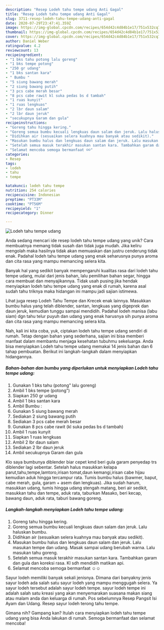 ```yaml
---
description: "Resep Lodeh tahu tempe udang Anti Gagal"
title: "Resep Lodeh tahu tempe udang Anti Gagal"
slug: 3711-resep-lodeh-tahu-tempe-udang-anti-gagal
date: 2020-07-29T23:47:41.359Z
image: https://img-global.cpcdn.com/recipes/654d42c4d84b1e17/751x532cq70/lodeh-tahu-tempe-udang-foto-resep-utama.jpg
thumbnail: https://img-global.cpcdn.com/recipes/654d42c4d84b1e17/751x532cq70/lodeh-tahu-tempe-udang-foto-resep-utama.jpg
cover: https://img-global.cpcdn.com/recipes/654d42c4d84b1e17/751x532cq70/lodeh-tahu-tempe-udang-foto-resep-utama.jpg
author: Daniel Weber
ratingvalue: 4.2
reviewcount: 13
recipeingredient:
- "1 bks tahu potong lalu goreng"
- "1 bks tempe potong"
- "250 gr udang"
- "1 bks santan kara"
- " Bumbu "
- "5 siung bawang merah"
- "2 siung bawang putih"
- "3 pcs cabe merah besar"
- "8 pcs cabe rawit kl suka pedas bs d tambah"
- "1 ruas kunyit"
- "1 ruas lengkuas"
- "2 lbr daun salam"
- "2 lbr daun jeruk"
- "secukupnya Garam dan gula"
recipeinstructions:
- "Goreng tahu hingga kering."
- "Goreng semua bumbu kecuali lengkuas daun salam dan jeruk. Lalu haluskan bumbu."
- "Didihkan air (sesuaikan selera kuahnya mau banyak atau sedikit)."
- "Masukan bumbu halus dan lengkuas daun salam dan jeruk. Lalu masukan tempe dan udang. Masak sampai udang berubah warna. Lalu masukan tahu goreng."
- "Setelah semua masuk terakhir masukan santan kara. Tambahkan garam dan gula dan koreksi rasa. Kl sdh mendidih matikan api."
- "Selamat mencoba semoga bermanfaat ☺☺"
categories:
- Resep
tags:
- lodeh
- tahu
- tempe

katakunci: lodeh tahu tempe 
nutrition: 254 calories
recipecuisine: Indonesian
preptime: "PT33M"
cooktime: "PT56M"
recipeyield: "1"
recipecategory: Dinner

---
```



![Lodeh tahu tempe udang](https://img-global.cpcdn.com/recipes/654d42c4d84b1e17/751x532cq70/lodeh-tahu-tempe-udang-foto-resep-utama.jpg)

Anda sedang mencari ide resep lodeh tahu tempe udang yang unik? Cara membuatnya memang tidak susah dan tidak juga mudah. Jika keliru mengolah maka hasilnya tidak akan memuaskan dan justru cenderung tidak enak. Padahal lodeh tahu tempe udang yang enak seharusnya punya aroma dan cita rasa yang mampu memancing selera kita.

Banyak hal yang sedikit banyak mempengaruhi kualitas rasa dari lodeh tahu tempe udang, mulai dari jenis bahan, lalu pemilihan bahan segar, hingga cara membuat dan menyajikannya. Tidak usah pusing jika hendak menyiapkan lodeh tahu tempe udang yang enak di rumah, karena asal sudah tahu triknya maka hidangan ini mampu jadi sajian istimewa.

Lihat juga resep Lodeh Tahu Tempe dan Krecek enak lainnya. Masukkan bumbu halus yang telah diblender, santan, lengkuas yang digeprek dan daun jeruk, kemudian tunggu sampai mendidih. Padahal lodeh manisa (labu siam) dgn tahu telur puyuh dan udang yang enak harusnya sih punya aroma dan cita rasa yang mampu memancing selera kita.


Nah, kali ini kita coba, yuk, ciptakan lodeh tahu tempe udang sendiri di rumah. Tetap dengan bahan yang sederhana, sajian ini bisa memberi manfaat dalam membantu menjaga kesehatan tubuhmu sekeluarga. Anda bisa menyiapkan Lodeh tahu tempe udang memakai 14 jenis bahan dan 6 tahap pembuatan. Berikut ini langkah-langkah dalam menyiapkan hidangannya.

<!--inarticleads1-->

##### Bahan-bahan dan bumbu yang diperlukan untuk menyiapkan Lodeh tahu tempe udang:

1. Gunakan 1 bks tahu (potong&#34; lalu goreng)
1. Ambil 1 bks tempe (potong&#34;)
1. Siapkan 250 gr udang
1. Ambil 1 bks santan kara
1. Ambil  Bumbu :
1. Gunakan 5 siung bawang merah
1. Sediakan 2 siung bawang putih
1. Sediakan 3 pcs cabe merah besar
1. Gunakan 8 pcs cabe rawit (kl suka pedas bs d tambah)
1. Ambil 1 ruas kunyit
1. Siapkan 1 ruas lengkuas
1. Ambil 2 lbr daun salam
1. Sediakan 2 lbr daun jeruk
1. Ambil secukupnya Garam dan gula


Klo saya bumbunya diblender biar cepet kmd beri gula garam penyedap trs diblender lagi sebentar. Setelah halus masukkan kelapa parut,tahu,tempe,lamtoro,irisan tomat,daun kemangi,irisan cabe hijau kemudian aduk hingga tercampur rata. Tumis bumbu halus (bawmer, baput, cabe merah, gula, garam + asem dan lengkuas). Jika sudah harum, masukkan udang, tumis hingga udang stengah matang, beri air sedikit, masukkan tahu dan tempe, aduk rata, taburkan Masako, beri kecap, bawang daun, aduk rata, taburi bawang goreng. 

<!--inarticleads2-->

##### Langkah-langkah menyiapkan Lodeh tahu tempe udang:

1. Goreng tahu hingga kering.
1. Goreng semua bumbu kecuali lengkuas daun salam dan jeruk. Lalu haluskan bumbu.
1. Didihkan air (sesuaikan selera kuahnya mau banyak atau sedikit).
1. Masukan bumbu halus dan lengkuas daun salam dan jeruk. Lalu masukan tempe dan udang. Masak sampai udang berubah warna. Lalu masukan tahu goreng.
1. Setelah semua masuk terakhir masukan santan kara. Tambahkan garam dan gula dan koreksi rasa. Kl sdh mendidih matikan api.
1. Selamat mencoba semoga bermanfaat ☺☺


Sayur lodeh memiliki banyak sekali jenisnya. Dimana dari banyakny jenis sayur lodeh ada salah satu sayur lodeh yang mampu menggugah selera. Ya sayur lodeh tersebut adalah sayur lodeh tempe. sayur lodeh tempe ini adalah salah satu kreasi yang akan menyemarakan suasana makan siang atau malam anda dan keluarga di rumah. Pos sebelumnya Resep Pangsit Isi Ayam dan Udang. Resep sayur lodeh terong tahu tempe. 

Gimana nih? Gampang kan? Itulah cara menyiapkan lodeh tahu tempe udang yang bisa Anda lakukan di rumah. Semoga bermanfaat dan selamat mencoba!
